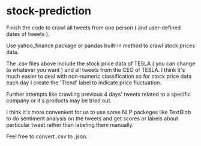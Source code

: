 # stock-prediction
Finish the code to crawl all tweets from one person ( and user-defined dates of tweets ).

Use yahoo_finance package or pandas built-in method to crawl stock prices data.

The .csv  files above include the stock price data of TESLA ( you can change to whatever you want ) and all tweets from the CEO of TESLA. I think it's much easier to deal with non-numeric classification so for stock price data each day I create the 'Trend' label to indicate price fluctuation.

Further attempts like crawling previous 4 days' tweets related to a specific company or it's products may be tried out.

I think it's more convenient for us to use some NLP packeges like TextBlob to do sentiment analysis on the tweets and get scores or labels about particular tweet rather than labeling them manually.


Feel free to convert .csv to .json.
